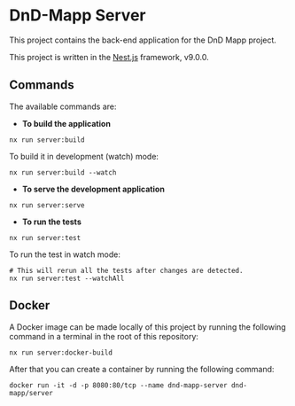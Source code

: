 # DnD-Mapp Server

This project contains the back-end application for the DnD Mapp project.

This project is written in the [Nest.js](https://nestjs.com) framework, v9.0.0.

## Commands

The available commands are:

-   **To build the application**

```shell
nx run server:build
```

To build it in development (watch) mode:

```shell
nx run server:build --watch
```

-   **To serve the development application**

```shell
nx run server:serve
```

-   **To run the tests**

```shell
nx run server:test
```

To run the test in watch mode:

```shell
# This will rerun all the tests after changes are detected.
nx run server:test --watchAll
```

## Docker

A Docker image can be made locally of this project by running the following command in a terminal in the root of this
repository:

```shell
nx run server:docker-build
```

After that you can create a container by running the following command:

```shell
docker run -it -d -p 8080:80/tcp --name dnd-mapp-server dnd-mapp/server
```
